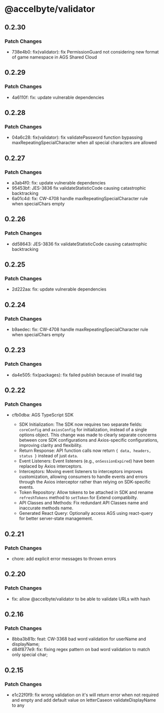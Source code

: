 # @accelbyte/validator

## 0.2.30

### Patch Changes

- 738e4b0: fix(validator): fix PermissionGuard not considering new format of game namespace in AGS Shared Cloud

## 0.2.29

### Patch Changes

- 4a6110f: fix: update vulnerable dependencies

## 0.2.28

### Patch Changes

- 04a6c28: fix(validator): fix validatePassword function bypassing maxRepeatingSpecialCharacter when all special characters are allowed

## 0.2.27

### Patch Changes

- a3ab4f0: fix: update vulnerable dependencies
- 95453bf: JES-3836 fix validateStatisticCode causing catastrophic backtracking
- 6a01c4d: fix: CW-4708 handle maxRepeatingSpecialCharacter rule when specialChars empty

## 0.2.26

### Patch Changes

- dd58643: JES-3836 fix validateStatisticCode causing catastrophic backtracking

## 0.2.25

### Patch Changes

- 2d222aa: fix: update vulnerable dependencies

## 0.2.24

### Patch Changes

- b9aedec: fix: CW-4708 handle maxRepeatingSpecialCharacter rule when specialChars empty

## 0.2.23

### Patch Changes

- da4e505: fix(packages): fix failed publish because of invalid tag

## 0.2.22

### Patch Changes

- cfb0dba: AGS TypeScript SDK

  - SDK Initialization: The SDK now requires two separate fields: `coreConfig` and `axiosConfig` for initialization, instead of a single options object. This change was made to clearly separate concerns between core SDK configurations and Axios-specific configurations, improving clarity and flexibility.
  - Return Response: API function calls now return `{ data, headers, status }` instead of just `data`.
  - Event Listeners: Event listeners (e.g., `onSessionExpired`) have been replaced by Axios interceptors.
  - Interceptors: Moving event listeners to interceptors improves customization, allowing consumers to handle events and errors through the Axios interceptor rather than relying on SDK-specific events.
  - Token Repository: Allow tokens to be attached in SDK and rename `refreshTokens` method to `setToken` for Extend compatibilty.
  - API Classes and Methods: Fix redundant API Classes name and inaccurate methods name.
  - Generated React Query: Optionally access AGS using react-query for better server-state management.

## 0.2.21

### Patch Changes

- chore: add explicit error messages to thrown errors

## 0.2.20

### Patch Changes

- fix: allow @accelbyte/validator to be able to validate URLs with hash

## 0.2.16

### Patch Changes

- 8bba3b81b: feat: CW-3368 bad word validation for userName and displayName;
- d84f877e9: fix: fixing regex pattern on bad word validation to match only special char;

## 0.2.15

### Patch Changes

- e1c22f0f9: fix wrong validation on it's will return error when not required and empty and add default value on letterCaseon validateDisplayName to any
